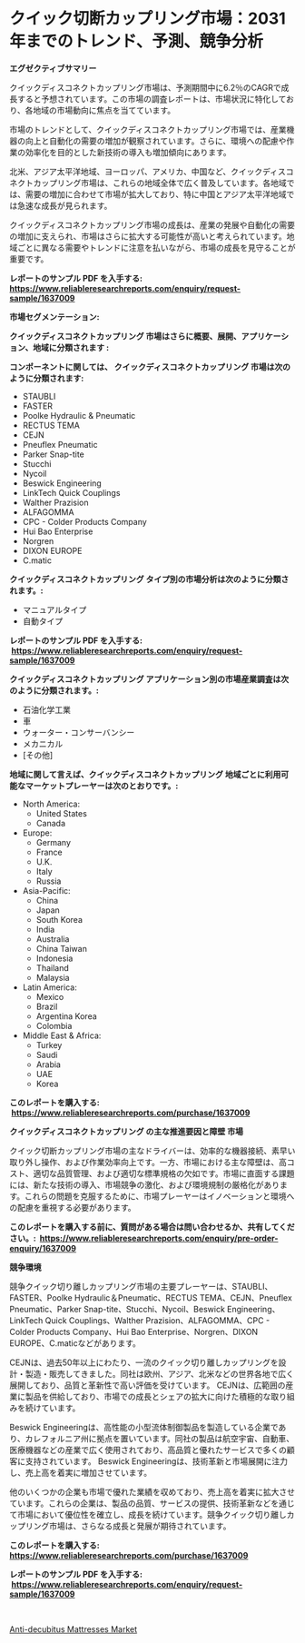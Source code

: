 <p><h1>クイック切断カップリング市場：2031年までのトレンド、予測、競争分析</h1></p><p><strong>エグゼクティブサマリー</strong></p>
<p><p>クイックディスコネクトカップリング市場は、予測期間中に6.2％のCAGRで成長すると予想されています。この市場の調査レポートは、市場状況に特化しており、各地域の市場動向に焦点を当てています。</p><p>市場のトレンドとして、クイックディスコネクトカップリング市場では、産業機器の向上と自動化の需要の増加が観察されています。さらに、環境への配慮や作業の効率化を目的とした新技術の導入も増加傾向にあります。</p><p>北米、アジア太平洋地域、ヨーロッパ、アメリカ、中国など、クイックディスコネクトカップリング市場は、これらの地域全体で広く普及しています。各地域では、需要の増加に合わせて市場が拡大しており、特に中国とアジア太平洋地域では急速な成長が見られます。</p><p>クイックディスコネクトカップリング市場の成長は、産業の発展や自動化の需要の増加に支えられ、市場はさらに拡大する可能性が高いと考えられています。地域ごとに異なる需要やトレンドに注意を払いながら、市場の成長を見守ることが重要です。</p></p>
<p><strong>レポートのサンプル PDF を入手する: <a href="https://www.reliableresearchreports.com/enquiry/request-sample/1637009">https://www.reliableresearchreports.com/enquiry/request-sample/1637009</a></strong></p>
<p><strong>市場セグメンテーション:</strong></p>
<p><strong> クイックディスコネクトカップリング 市場はさらに概要、展開、アプリケーション、地域に分類されます :</strong></p>
<p><strong>コンポーネントに関しては、 クイックディスコネクトカップリング 市場は次のように分類されます: &nbsp;</strong></p>
<p><ul><li>STAUBLI</li><li>FASTER</li><li>Poolke Hydraulic & Pneumatic</li><li>RECTUS TEMA</li><li>CEJN</li><li>Pneuflex Pneumatic</li><li>Parker Snap-tite</li><li>Stucchi</li><li>Nycoil</li><li>Beswick Engineering</li><li>LinkTech Quick Couplings</li><li>Walther Prazision</li><li>ALFAGOMMA</li><li>CPC - Colder Products Company</li><li>Hui Bao Enterprise</li><li>Norgren</li><li>DIXON EUROPE</li><li>C.matic</li></ul></p>
<p><strong> クイックディスコネクトカップリング タイプ別の市場分析は次のように分類されます。:</strong></p>
<p><ul><li>マニュアルタイプ</li><li>自動タイプ</li></ul></p>
<p><strong>レポートのサンプル PDF を入手する: &nbsp;<a href="https://www.reliableresearchreports.com/enquiry/request-sample/1637009">https://www.reliableresearchreports.com/enquiry/request-sample/1637009</a></strong></p>
<p><strong> クイックディスコネクトカップリング アプリケーション別の市場産業調査は次のように分類されます。:</strong></p>
<p><ul><li>石油化学工業</li><li>車</li><li>ウォーター・コンサーバンシー</li><li>メカニカル</li><li>[その他]</li></ul></p>
<p><strong>地域に関して言えば、クイックディスコネクトカップリング 地域ごとに利用可能なマーケットプレーヤーは次のとおりです。:</strong></p>
<p><ul>
    <li>
        North America:
        <ul>
            <li>United States</li>
            <li>Canada</li>
        </ul>
    </li>
    <li>
        Europe:
        <ul>
            <li>Germany</li>
            <li>France</li>
            <li>U.K.</li>
            <li>Italy</li>
            <li>Russia</li>
        </ul>
    </li>
    <li>
        Asia-Pacific:
        <ul>
            <li>China</li>
            <li>Japan</li>
            <li>South Korea</li>
            <li>India</li>
            <li>Australia</li>
            <li>China Taiwan</li>
            <li>Indonesia</li>
            <li>Thailand</li>
            <li>Malaysia</li>
        </ul>
    </li>
    <li>
        Latin America:
        <ul>
            <li>Mexico</li>
            <li>Brazil</li>
            <li>Argentina Korea</li>
            <li>Colombia</li>
        </ul>
    </li>
    <li>
        Middle East & Africa:
        <ul>
            <li>Turkey</li>
            <li>Saudi</li>
            <li>Arabia</li>
            <li>UAE</li>
            <li>Korea</li>
        </ul>
    </li>
    </ul></p>
<p><strong>このレポートを購入する: &nbsp;<a href="https://www.reliableresearchreports.com/purchase/1637009">https://www.reliableresearchreports.com/purchase/1637009</a></strong></p>
<p><strong>クイックディスコネクトカップリング の主な推進要因と障壁 市場</strong></p>
<p><p>クイック切断カップリング市場の主なドライバーは、効率的な機器接続、素早い取り外し操作、および作業効率向上です。一方、市場における主な障壁は、高コスト、適切な品質管理、および適切な標準規格の欠如です。市場に直面する課題には、新たな技術の導入、市場競争の激化、および環境規制の厳格化があります。これらの問題を克服するために、市場プレーヤーはイノベーションと環境への配慮を重視する必要があります。</p></p>
<p><strong>このレポートを購入する前に、質問がある場合は問い合わせるか、共有してください。:&nbsp; <a href="https://www.reliableresearchreports.com/enquiry/pre-order-enquiry/1637009">https://www.reliableresearchreports.com/enquiry/pre-order-enquiry/1637009</a></strong></p>
<p><strong>競争環境</strong></p>
<p><p>競争クイック切り離しカップリング市場の主要プレーヤーは、STAUBLI、FASTER、Poolke Hydraulic＆Pneumatic、RECTUS TEMA、CEJN、Pneuflex Pneumatic、Parker Snap-tite、Stucchi、Nycoil、Beswick Engineering、LinkTech Quick Couplings、Walther Prazision、ALFAGOMMA、CPC - Colder Products Company、Hui Bao Enterprise、Norgren、DIXON EUROPE、C.maticなどがあります。</p><p>CEJNは、過去50年以上にわたり、一流のクイック切り離しカップリングを設計・製造・販売してきました。同社は欧州、アジア、北米などの世界各地で広く展開しており、品質と革新性で高い評価を受けています。 CEJNは、広範囲の産業に製品を供給しており、市場での成長とシェアの拡大に向けた積極的な取り組みを続けています。</p><p>Beswick Engineeringは、高性能の小型流体制御製品を製造している企業であり、カレフォルニア州に拠点を置いています。同社の製品は航空宇宙、自動車、医療機器などの産業で広く使用されており、高品質と優れたサービスで多くの顧客に支持されています。 Beswick Engineeringは、技術革新と市場展開に注力し、売上高を着実に増加させています。</p><p>他のいくつかの企業も市場で優れた業績を収めており、売上高を着実に拡大させています。これらの企業は、製品の品質、サービスの提供、技術革新などを通じて市場において優位性を確立し、成長を続けています。競争クイック切り離しカップリング市場は、さらなる成長と発展が期待されています。</p></p>
<p><strong>このレポートを購入する: &nbsp; <a href="https://www.reliableresearchreports.com/purchase/1637009">https://www.reliableresearchreports.com/purchase/1637009</a></strong></p>
<p><strong>レポートのサンプル PDF を入手する: &nbsp;<a href="https://www.reliableresearchreports.com/enquiry/request-sample/1637009">https://www.reliableresearchreports.com/enquiry/request-sample/1637009</a></strong><strong></strong></p>
<p>&nbsp;</p>
<p><p><a href="https://github.com/YashRP12/Market-Research-Report-List-3/blob/main/anti-decubitus-mattresses-market.md">Anti-decubitus Mattresses Market</a></p></p>